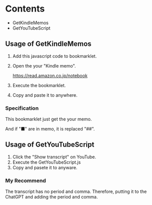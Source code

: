 
# Contents
- GetKindleMemos
- GetYouTubeScript

## Usage of GetKindleMemos 
1. Add this javascript code to bookmarklet.
2. Open the your "Kindle memo".

	https://read.amazon.co.jp/notebook

4. Execute the bookmarklet.
5. Copy and paste it to anywhere.

### Specification
This bookmarklet just get the your memo.

And if "■" are in memo, it is replaced "##".

## Usage of GetYouTubeScript
1. Click the "Show transcript" on YouTube.
2. Execute the GetYouTubeScript.js
3. Copy and pasete it to anyware.

### My Recommend
The transcript has no period and comma.
Therefore, putting it to the ChatGPT and adding the period and comma.